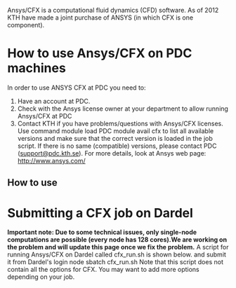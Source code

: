 Ansys/CFX is a computational fluid dynamics (CFD) software. As of 2012 KTH have made a joint purchase of ANSYS (in which CFX is one component).

# How to use Ansys/CFX on PDC machines
In order to use ANSYS CFX at PDC you need to:
1. Have an account at PDC.
2. Check with the Ansys license owner at your department to allow running Ansys/CFX at PDC
3. Contact KTH if you have problems/questions with Ansys/CFX licenses.
Use command
module load PDC
module avail cfx
to list all available versions and make sure that the correct version is loaded in the job script. If there is no same (compatible) versions, please contact PDC (support@pdc.kth.se).
For more details, look at Ansys web page:
http://www.ansys.com/


## How to use


# Submitting a CFX job on Dardel
**Important note: Due to some technical issues, only single-node computations are possible (every node has 128 cores).We are working on the problem and will update this page once we fix the problem.**
A script for running Ansys/CFX on Dardel called cfx_run.sh is shown below.
and submit it from Dardel's login node
sbatch cfx_run.sh
Note that this script does not contain all the options for CFX. You may want to add more options depending on your job.

